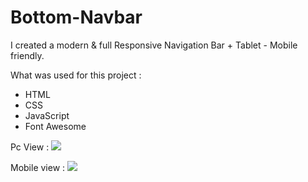 # Bottom-Navbar

I created a modern & full Responsive Navigation Bar + Tablet - Mobile friendly.

What was used for this project  :
- HTML
- CSS
- JavaScript
- Font Awesome

Pc View :
<img src="https://i.imgur.com/Y9dvY3G.png">

Mobile view :
<img src="https://i.imgur.com/mq6IsjK.png">



